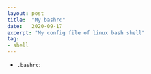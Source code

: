 ```yaml
---
layout: post
title:  "My bashrc"
date:   2020-09-17
excerpt: "My config file of linux bash shell"
tag:
- shell
---
```


* `.bashrc`:

```

```
